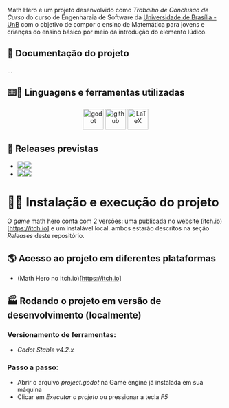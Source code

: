 Math Hero é um projeto desenvolvido como *Trabalho de Conclusao de Curso* do curso de Engenharaia de Software da [Universidade de Brasília - UnB](https://www.unb.br/) com o objetivo de compor o ensino de Matemática para jovens e crianças do ensino básico por meio da introdução do elemento lúdico.

## 🧭 Documentação do projeto

...

## ⌨️🔨 Linguagens e ferramentas utilizadas

<div align="center">
<img width="48" height="48" src="https://upload.wikimedia.org/wikipedia/commons/6/6a/Godot_icon.svg" alt="godot"/> <img width="48" height="48" src="https://upload.wikimedia.org/wikipedia/commons/9/91/Octicons-mark-github.svg" alt="github"/> <img width="48" height="48" src="https://upload.wikimedia.org/wikipedia/commons/9/92/LaTeX_logo.svg" alt="LaTeX"/>
</div>

## 📑 Releases previstas

-   <img src="https://img.shields.io/badge/Release_1-v0.1-green?style=for-the-badge"></img><img src="https://img.shields.io/badge/Date-12%2F11%2F2023-lightgrey?style=for-the-badge"></img>
-   <img src="https://img.shields.io/badge/Alpha-v0.2-green?style=for-the-badge"></img><img src="https://img.shields.io/badge/Date-04%2F08%2F2024-lightgrey?style=for-the-badge"></img>

# 🚀💾 Instalação e execução do projeto

O *game* math hero conta com 2 versões: uma publicada no website (itch.io)[https://itch.io] e um instalável local. ambos estarão descritos na seção *Releases* deste repositório.

## 🌎 Acesso ao projeto em diferentes plataformas

- (Math Hero no Itch.io)[https://itch.io]

## 🏭 Rodando o projeto em versão de desenvolvimento (localmente)

### Versionamento de ferramentas:
- *Godot Stable v4.2.x*

### Passo a passo: 
- Abrir o arquivo *project.godot* na Game engine já instalada em sua máquina
- Clicar em *Executar o projeto* ou pressionar a tecla *F5*